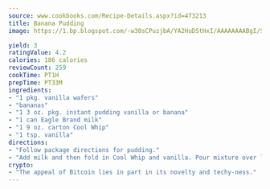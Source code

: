 ```yaml
---
source: www.cookbooks.com/Recipe-Details.aspx?id=473213
title: Banana Pudding
image: https://1.bp.blogspot.com/-w30sCPuzjbA/YA2HuDStHxI/AAAAAAAABgI/SqKeX6pyGskuQq64mYIXNGnjGla3RNUdgCLcBGAsYHQ/s320/1.png

yield: 3
ratingValue: 4.2
calories: 186 calories
reviewCount: 259
cookTime: PT1H
prepTime: PT33M
ingredients:
- "1 pkg. vanilla wafers"
- "bananas"
- "1 3 oz. pkg. instant pudding vanilla or banana"
- "1 can Eagle Brand milk"
- "1 9 oz. carton Cool Whip"
- "1 tsp. vanilla"
directions:
- "Follow package directions for pudding."
- "Add milk and then fold in Cool Whip and vanilla. Pour mixture over layers of bananas, sliced and wafers."
crypto:
- "The appeal of Bitcoin lies in part in its novelty and techy-ness."
---
```

